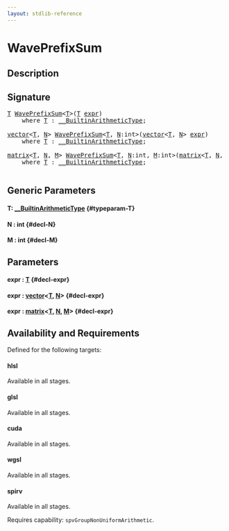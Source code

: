 ```yaml
---
layout: stdlib-reference
---
```


# WavePrefixSum

## Description





## Signature 

<pre>
<a href="/stdlib-reference/global-decls/waveprefixsum-04a#typeparam-T" class="code_type">T</a> <a href="/stdlib-reference/global-decls/waveprefixsum-04a">WavePrefixSum</a>&lt;<a href="/stdlib-reference/global-decls/waveprefixsum-04a#typeparam-T" class="code_type">T</a>&gt;(<a href="/stdlib-reference/global-decls/waveprefixsum-04a#typeparam-T" class="code_type">T</a> <a href="/stdlib-reference/global-decls/waveprefixsum-04a#decl-expr" class="code_param">expr</a>)
    <span class='code_keyword'>where</span> <a href="/stdlib-reference/global-decls/waveprefixsum-04a#typeparam-T" class="code_type">T</a> : <a href="/stdlib-reference/interfaces/0_builtinarithmetictype-029j/index" class="code_type">__BuiltinArithmeticType</a>;

<a href="/stdlib-reference/types/vector/index" class="code_type">vector</a>&lt;<a href="/stdlib-reference/global-decls/waveprefixsum-04a#typeparam-T" class="code_type">T</a>, <a href="/stdlib-reference/global-decls/waveprefixsum-04a#decl-N" class="code_var">N</a>&gt; <a href="/stdlib-reference/global-decls/waveprefixsum-04a">WavePrefixSum</a>&lt;<a href="/stdlib-reference/global-decls/waveprefixsum-04a#typeparam-T" class="code_type">T</a>, <a href="/stdlib-reference/global-decls/waveprefixsum-04a#decl-N" class="code_var">N</a>:<span class="code_keyword">int</span>&gt;(<a href="/stdlib-reference/types/vector/index" class="code_type">vector</a>&lt;<a href="/stdlib-reference/global-decls/waveprefixsum-04a#typeparam-T" class="code_type">T</a>, <a href="/stdlib-reference/global-decls/waveprefixsum-04a#decl-N" class="code_var">N</a>&gt; <a href="/stdlib-reference/global-decls/waveprefixsum-04a#decl-expr" class="code_param">expr</a>)
    <span class='code_keyword'>where</span> <a href="/stdlib-reference/global-decls/waveprefixsum-04a#typeparam-T" class="code_type">T</a> : <a href="/stdlib-reference/interfaces/0_builtinarithmetictype-029j/index" class="code_type">__BuiltinArithmeticType</a>;

<a href="/stdlib-reference/types/matrix/index" class="code_type">matrix</a>&lt;<a href="/stdlib-reference/global-decls/waveprefixsum-04a#typeparam-T" class="code_type">T</a>, <a href="/stdlib-reference/global-decls/waveprefixsum-04a#decl-N" class="code_var">N</a>, <a href="/stdlib-reference/global-decls/waveprefixsum-04a#decl-M" class="code_var">M</a>&gt; <a href="/stdlib-reference/global-decls/waveprefixsum-04a">WavePrefixSum</a>&lt;<a href="/stdlib-reference/global-decls/waveprefixsum-04a#typeparam-T" class="code_type">T</a>, <a href="/stdlib-reference/global-decls/waveprefixsum-04a#decl-N" class="code_var">N</a>:<span class="code_keyword">int</span>, <a href="/stdlib-reference/global-decls/waveprefixsum-04a#decl-M" class="code_var">M</a>:<span class="code_keyword">int</span>&gt;(<a href="/stdlib-reference/types/matrix/index" class="code_type">matrix</a>&lt;<a href="/stdlib-reference/global-decls/waveprefixsum-04a#typeparam-T" class="code_type">T</a>, <a href="/stdlib-reference/global-decls/waveprefixsum-04a#decl-N" class="code_var">N</a>, <a href="/stdlib-reference/global-decls/waveprefixsum-04a#decl-M" class="code_var">M</a>&gt; <a href="/stdlib-reference/global-decls/waveprefixsum-04a#decl-expr" class="code_param">expr</a>)
    <span class='code_keyword'>where</span> <a href="/stdlib-reference/global-decls/waveprefixsum-04a#typeparam-T" class="code_type">T</a> : <a href="/stdlib-reference/interfaces/0_builtinarithmetictype-029j/index" class="code_type">__BuiltinArithmeticType</a>;

</pre>

## Generic Parameters

#### T: [\_\_BuiltinArithmeticType](/stdlib-reference/interfaces/0_builtinarithmetictype-029j/index) {#typeparam-T}
#### N  : int {#decl-N}
#### M  : int {#decl-M}

## Parameters

#### expr  : [T](/stdlib-reference/global-decls/waveprefixsum-04a#typeparam-T) {#decl-expr}
#### expr  : [vector](/stdlib-reference/types/vector/index)\<[T](/stdlib-reference/types/vector/index#typeparam-T), [N](/stdlib-reference/types/vector/index#decl-N)\> {#decl-expr}
#### expr  : [matrix](/stdlib-reference/types/matrix/index)\<[T](/stdlib-reference/types/matrix/t-0), [N](/stdlib-reference/types/matrix/index#decl-N), [M](/stdlib-reference/types/matrix/index#decl-M)\> {#decl-expr}

## Availability and Requirements

Defined for the following targets:

#### hlsl
Available in all stages.

#### glsl
Available in all stages.

#### cuda
Available in all stages.

#### wgsl
Available in all stages.

#### spirv
Available in all stages.

Requires capability: `spvGroupNonUniformArithmetic`.


